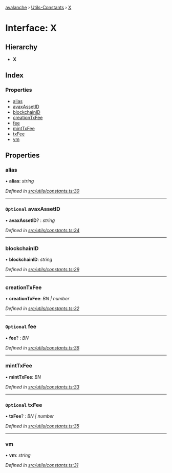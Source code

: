 [avalanche](../README.md) › [Utils-Constants](../modules/utils_constants.md) › [X](utils_constants.x.md)

# Interface: X

## Hierarchy

* **X**

## Index

### Properties

* [alias](utils_constants.x.md#alias)
* [avaxAssetID](utils_constants.x.md#optional-avaxassetid)
* [blockchainID](utils_constants.x.md#blockchainid)
* [creationTxFee](utils_constants.x.md#creationtxfee)
* [fee](utils_constants.x.md#optional-fee)
* [mintTxFee](utils_constants.x.md#minttxfee)
* [txFee](utils_constants.x.md#optional-txfee)
* [vm](utils_constants.x.md#vm)

## Properties

###  alias

• **alias**: *string*

*Defined in [src/utils/constants.ts:30](https://github.com/ava-labs/avalanchejs/blob/8033096/src/utils/constants.ts#L30)*

___

### `Optional` avaxAssetID

• **avaxAssetID**? : *string*

*Defined in [src/utils/constants.ts:34](https://github.com/ava-labs/avalanchejs/blob/8033096/src/utils/constants.ts#L34)*

___

###  blockchainID

• **blockchainID**: *string*

*Defined in [src/utils/constants.ts:29](https://github.com/ava-labs/avalanchejs/blob/8033096/src/utils/constants.ts#L29)*

___

###  creationTxFee

• **creationTxFee**: *BN | number*

*Defined in [src/utils/constants.ts:32](https://github.com/ava-labs/avalanchejs/blob/8033096/src/utils/constants.ts#L32)*

___

### `Optional` fee

• **fee**? : *BN*

*Defined in [src/utils/constants.ts:36](https://github.com/ava-labs/avalanchejs/blob/8033096/src/utils/constants.ts#L36)*

___

###  mintTxFee

• **mintTxFee**: *BN*

*Defined in [src/utils/constants.ts:33](https://github.com/ava-labs/avalanchejs/blob/8033096/src/utils/constants.ts#L33)*

___

### `Optional` txFee

• **txFee**? : *BN | number*

*Defined in [src/utils/constants.ts:35](https://github.com/ava-labs/avalanchejs/blob/8033096/src/utils/constants.ts#L35)*

___

###  vm

• **vm**: *string*

*Defined in [src/utils/constants.ts:31](https://github.com/ava-labs/avalanchejs/blob/8033096/src/utils/constants.ts#L31)*
